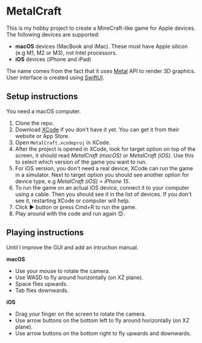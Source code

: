 # MetalCraft

This is my hobby project to create a MineCraft-like game for Apple devices. The following devices are supported:
* **macOS** devices (MacBook and iMac). These must have Apple silicon (e.g M1, M2 or M3), not Intel processors.
* **iOS** devices (iPhone and iPad)

The name comes from the fact that it uses [Metal](https://developer.apple.com/metal/) API to render 3D graphics. User interface is created using [SwiftUI](https://developer.apple.com/swiftui/).

## Setup instructions

You need a macOS computer.

1) Clone the repo.
2) Download [XCode](https://developer.apple.com/xcode/) if you don't have it yet. You can get it from their website or App Store.
3) Open `MetalCraft.xcodeproj` in XCode.
4) After the project is opened in XCode, look for target option on top of the screen, it should read *MetalCraft (macOS)* or *MetalCraft (iOS)*. Use this to select which version of the game you want to run.
6) For iOS version, you don't need a real device, XCode can run the game in a simulator. Next to target option you should see another option for device type, e.g *MetalCraft (iOS) > iPhone 15*.
7) To run the game on an actual iOS device, connect it to your computer using a cable. Then you should see it in the list of devices. If you don't see it, restarting XCode or computer will help.
8) Click ▶️ button or press Cmd+R to run the game.
9) Play around with the code and run again 😊.

## Playing instructions

Until I improve the GUI and add an intruction manual.

**macOS**
* Use your mouse to rotate the camera.
* Use WASD to fly around horizontally (on XZ plane).
* Space flies upwards.
* Tab flies downwards.

**iOS**
* Drag your finger on the screen to rotate the camera.
* Use arrow buttons on the bottom left to fly around horizontally (on XZ plane).
* Use arrow buttons on the bottom right to fly upwards and downwards.
